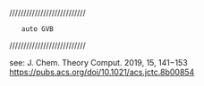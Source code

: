 ///////////////////////////

       auto GVB 

 ///////////////////////////


see: 
     J. Chem. Theory Comput. 2019, 15, 141−153
     https://pubs.acs.org/doi/10.1021/acs.jctc.8b00854





